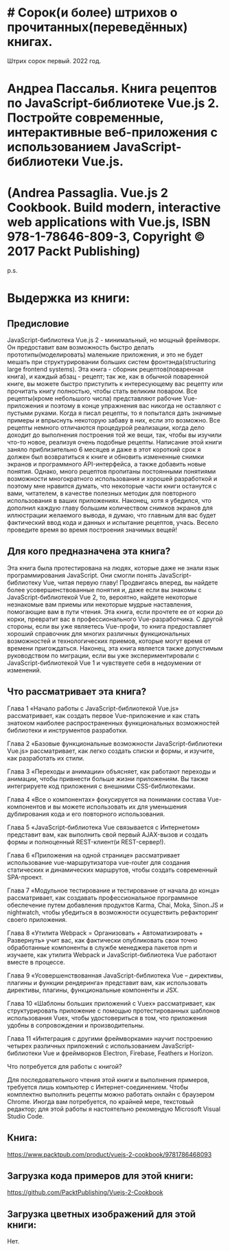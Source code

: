 # # Сорок(и более) штрихов о прочитанных(переведённых) книгах. 
Штрих сорок первый. 2022 год.

# Андреа Пассалья. Книга рецептов по JavaScript-библиотеке Vue.js 2. Постройте современные, интерактивные веб-приложения с использованием JavaScript-библиотеки Vue.js.
# (Andrea Passaglia. Vue.js 2 Cookbook. Build modern, interactive web applications with Vue.js, ISBN 978-1-78646-809-3, Copyright © 2017 Packt Publishing)

p.s.

# Выдержка из книги:


## Предисловие

JavaScript-библиотека Vue.js 2 - минимальный, но мощный фреймворк. Он предоставит вам возможность быстро делать прототипы(моделировать) маленькие приложения, и это не будет мешать при структурировании больших систем  фронтэнда(structuring large frontend systems). Эта книга - сборник рецептов(поваренная книга), и каждый абзац - рецепт; так же, как в обычной поваренной книге, вы можете быстро приступить к интересующему вас рецепту или прочитать книгу  полностью, чтобы стать великим поваром.
Все рецепты(кроме небольшого числа) представляют рабочие Vue-приложения и поэтому в конце упражнения вас никогда не оставляют с пустыми руками. Когда я писал рецепты, то я попытался дать значимые примеры и впрыснуть некоторую забаву в них, если это возможно. Все рецепты немного отличаются процедурой реализации, когда дело доходит до выполнения построения той же вещи, так, чтобы вы изучили что-то новое, реализуя очень подобные рецепты. Написание этой книги заняло приблизительно 6 месяцев и даже в этот короткий срок я должен был возвратиться к книге и обновить измененные снимки экранов и программного API-интерфейса, а также добавить новые понятия. Однако, много рецептов пропитаны постоянными понятиями возможности многократного использования и хорошей разработкой и поэтому мне нравится думать, что некоторые части книги останутся с вами, читателем, в качестве полезных методик для повторного использования в ваших приложениях. Наконец, хотя я убедился, что дополнил каждую главу большим количеством снимков экранов для иллюстрации желаемого вывода, я думаю, что главным для вас будет фактический ввод кода и данных и испытание рецептов, учась. Весело проведите время во время построения  значимых вещей! 
 
## Для кого предназначена эта книга?

Эта книга была протестирована на людях, которые даже не знали язык программирования JavaScript. Они смогли понять JavaScript-библиотеку Vue, читая первую главу! Продвигаясь вперед, вы найдете более усовершенствованные понятия и, даже если вы знакомы с JavaScript-библиотекой Vue 2, то, вероятно, найдете некоторые незнакомые вам приемы или некоторые мудрые наставления, помогающие вам в пути чтения.
Эта книга, если прочтете ее от корки до корки, превратит вас в профессионального Vue-разработчика. С другой стороны, если вы уже являетесь Vue-профи, то книга предоставляет хороший справочник для многих различных функциональных возможностей и технологических приемов, которые могут время от времени пригождаться. Наконец, эта книга является также допустимым руководством по миграции, если вы уже экспериментировали с JavaScript-библиотекой Vue 1 и  чувствуете себя в недоумении от изменений.
 
## Что рассматривает эта книга?
 
Глава 1 «Начало работы с JavaScript-библиотекой Vue.js»  рассматривает, как создать первое Vue-приложение и как стать знатоком наиболее распространенных функциональных возможностей библиотеки и инструментов разработки.

Глава 2 «Базовые функциональные возможности JavaScript-библиотеки Vue.js» рассматривает, как легко создать списки и формы, и изучите, как разработать их стили.

Глава 3 «Переходы и анимации» объясняет, как работают переходы и анимации, чтобы привнести больше жизни приложениям. Вы также интегрируете код приложения с внешними CSS-библиотеками.

Глава 4 «Все о компонентах» фокусируется на понимании состава Vue- компонентов и вы можете использовать их для уменьшения дублирования кода и его повторного использования. 

Глава 5 «JavaScript-библиотека Vue связывается с Интернетом» представит вам, как выполнить свой первый AJAX-вызов и создать формы и полноценный REST-клиент(и REST-сервер!).

Глава 6 «Приложения на одной странице» рассматривает использование vue-маршрутизатора vue-router для создания статических и динамических маршрутов, чтобы создать современный SPA-проект.

Глава 7 «Модульное тестирование и тестирование от начала до конца» рассматривает, как создавать профессиональное программное обеспечение путем добавления продуктов Karma, Chai, Moka, Sinon.JS и nightwatch, чтобы убедиться в возможности осуществить рефакторинг своего приложения.

Глава 8 «Утилита Webpack = Организовать + Автоматизировать + Развернуть» учит вас, как фактически опубликовать свои точно обработанные компоненты в службе менеджера пакетов npm и изучаете, как утилита Webpack и JavaScript-библиотека Vue работают вместе в процессе.
 
Глава 9 «Усовершенствованная JavaScript-библиотека Vue – директивы, плагины и функции рендеринга» представит вам, как использовать директивы, плагины, функциональные компоненты и JSX.

Глава 10 «Шаблоны больших приложений с Vuex» рассматривает, как  структурировать приложение с помощью протестированных шаблонов использования Vuex, чтобы удостовериться в том, что приложения удобны в сопровождении и производительны.

Глава 11 «Интеграция с другими фреймворками» научит построению четырех различных приложений с использованием JavaScript-библиотеки Vue и фреймворков Electron, Firebase, Feathers и Horizon.

Что потребуется для работы с книгой?

Для последовательного чтения этой книги и выполнения примеров, требуется лишь компьютер с Интернет-соединением. Чтобы комплектно выполнить рецепты можно работать онлайн с браузером Chrome. Иногда вам потребуется, по крайней мере, текстовый редактор; для этой работы я настоятельно рекомендую Microsoft Visual Studio Code.
 
## Книга:
https://www.packtpub.com/product/vuejs-2-cookbook/9781786468093

## Загрузка кода примеров для этой книги:
https://github.com/PacktPublishing/Vuejs-2-Cookbook

## Загрузка цветных изображений для этой книги:
Нет.